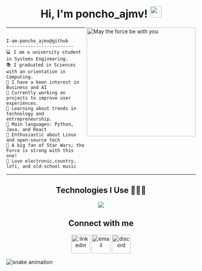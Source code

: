 
<h1 align="center">
Hi, I'm poncho_ajmv! 
  <img src="https://media.giphy.com/media/hvRJCLFzcasrR4ia7z/giphy.gif" width="30">
</h1>

<img align="right" src="https://i.imgur.com/O3Lulcc.jpeg" alt="May the force be with you" width="290" />
<hr>


```

I-am-poncho_ajmv@github
-------------------------
💻 I am a university student in Systems Engineering.
📚 I graduated in Sciences with an orientation in Computing.
📝 I have a keen interest in Business and AI  
🔭 Currently working on projects to improve user experiences.  
🌱 Learning about trends in technology and entrepreneurship.  
🌟 Main languages: Python, Java, and React  
🚩 Enthusiastic about Linux and open-source tech  
💖 A big fan of Star Wars; the Force is strong with this one!
🎵 Love electronic,country, lofi, and old-school music  

```


<hr>

<h2 align="center">Technologies I Use 👨🏻‍💻</h2>
<p align="center">
  <a href="https://skillicons.dev">
    <img src="https://skillicons.dev/icons?i=git,linux,react,html,css,py,java,c,vscode,js,mysql,bash,vim&perline=10" />
  </a>
</p>

<h2 align="center">Connect with me</h2>
<p align="center">

<!--icons and links-->
<p align="center">
<a href="https://www.linkedin.com/in/" target="blank"><img align="center" src="https://user-images.githubusercontent.com/88904952/234979284-68c11d7f-1acc-4f0c-ac78-044e1037d7b0.png" alt="linkedin" height="50" width="50" /></a>
<a href="mailto:alfonsojmoragav@gmail.com" target="blank"><img align="center" src="https://img.icons8.com/fluency/48/000000/email.png" alt="email" height="50" width="50" /></a>
<a href="https://discordapp.com/users/957722095381540874" target="blank"><img align="center" src="https://user-images.githubusercontent.com/88904952/234982627-019fd336-6248-453c-9b05-97c13fd1d207.png" alt="discord" height="50" width="50" /></a>
</p>

![snake animation](https://github.com/poncho-ajmv/poncho-ajmv/blob/output/github-contribution-grid-snake.svg)
